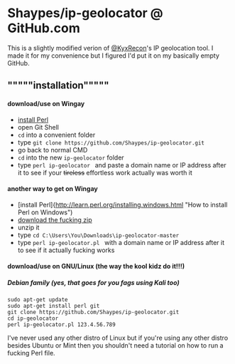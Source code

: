 # Shaypes/ip-geolocator @ GitHub.com
This is a slightly modified verion of [@KyxRecon](https://github.com/KyxRecon "View profile")'s IP geolocation tool. I made it for my convenience but I figured I'd put it on my basically empty GitHub.

## """""installation"""""
#### download/use on Wingay
* [install Perl](http://learn.perl.org/installing/windows.html "How to install Perl on Windows")
* open Git Shell
* `cd` into a convenient folder
* type `git clone https://github.com/Shaypes/ip-geolocator.git`
* go back to normal CMD
* `cd` into the new `ip-geolocator` folder
* type `perl ip-geolocator ` and paste a domain name or IP address after it to see if your ~~tireless~~ effortless work actually was worth it
#### another way to get on Wingay
* [install Perl]{http://learn.perl.org/installing.windows.html "How to install Perl on Windows")
* [download the fucking zip](https://github.com/Shaypes/ip-geolocator/archive/master.zip "ip-geolocator-master.zip")
* unzip it
* type `cd C:\Users\You\Downloads\ip-geolocator-master`
* type `perl ip-geolocator.pl ` with a domain name or IP address after it to see if it actually fucking works
#### download/use on GNU/Linux (the way the kool kidz do it!!!)
##### Debian family (yes, that goes for you fags using Kali too)
```
sudo apt-get update
sudo apt-get install perl git
git clone https://github.com/Shaypes/ip-geolocator.git
cd ip-geolocator
perl ip-geolocator.pl 123.4.56.789
```
I've never used any other distro of Linux but if you're using any other distro besides Ubuntu or Mint then you shouldn't need a tutorial on how to run a fucking Perl file.

